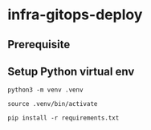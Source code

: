 # infra-gitops-deploy

## Prerequisite

## Setup Python virtual env

`python3 -m venv .venv`

`source .venv/bin/activate`

`pip install -r requirements.txt`
